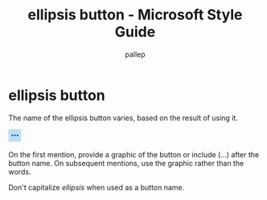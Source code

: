 ﻿---
title: ellipsis button - Microsoft Style Guide
author: pallep
ms.author: pallep
ms.date: 1/19/2018
ms.topic: article
ms.prod: non-product-specific
---

# ellipsis button

The
name of the ellipsis button varies, based on the result of using it. 

![](media/ellipsis-button/447573893.PNG)

On
the first mention, provide a graphic of the button or include (…) after
the button name. On subsequent mentions, use the graphic rather than
the words. 

Don't capitalize *ellipsis* when used as a button name. 
